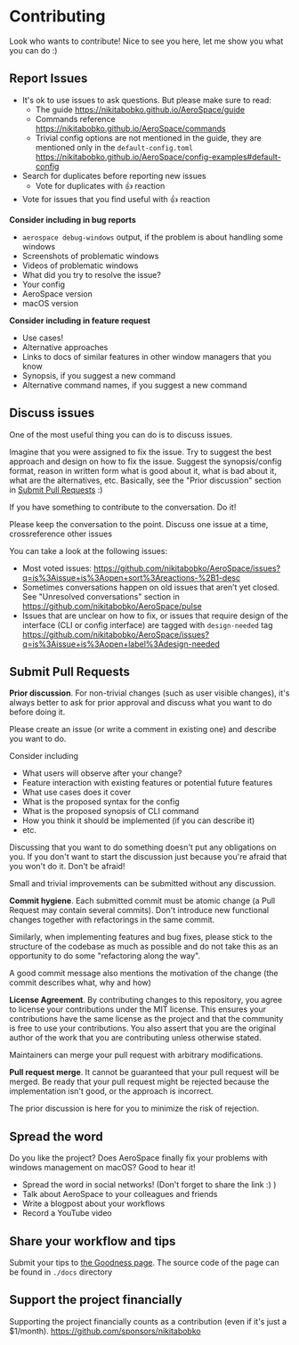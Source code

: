# Contributing

Look who wants to contribute! Nice to see you here, let me show you what you can do :)

## Report Issues

* It's ok to use issues to ask questions. But please make sure to read:
  * The guide https://nikitabobko.github.io/AeroSpace/guide
  * Commands reference https://nikitabobko.github.io/AeroSpace/commands
  * Trivial config options are not mentioned in the guide, they are mentioned only in the `default-config.toml` https://nikitabobko.github.io/AeroSpace/config-examples#default-config
* Search for duplicates before reporting new issues
  * Vote for duplicates with 👍 reaction
* Vote for issues that you find useful with 👍 reaction

**Consider including in bug reports**

* `aerospace debug-windows` output, if the problem is about handling some windows
* Screenshots of problematic windows
* Videos of problematic windows
* What did you try to resolve the issue?
* Your config
* AeroSpace version
* macOS version

**Consider including in feature request**

* Use cases!
* Alternative approaches
* Links to docs of similar features in other window managers that you know
* Synopsis, if you suggest a new command
* Alternative command names, if you suggest a new command

## Discuss issues

One of the most useful thing you can do is to discuss issues.

Imagine that you were assigned to fix the issue.
Try to suggest the best approach and design on how to fix the issue.
Suggest the synopsis/config format, reason in written form what is good about it, what is bad about it, what are the alternatives, etc.
Basically, see the "Prior discussion" section in [Submit Pull Requests](#submit-pull-requests) :)

If you have something to contribute to the conversation. Do it!

Please keep the conversation to the point. Discuss one issue at a time, crossreference other issues

You can take a look at the following issues:

* Most voted issues: https://github.com/nikitabobko/AeroSpace/issues?q=is%3Aissue+is%3Aopen+sort%3Areactions-%2B1-desc
* Sometimes conversations happen on old issues that aren’t yet closed. See "Unresolved conversations" section in https://github.com/nikitabobko/AeroSpace/pulse
* Issues that are unclear on how to fix, or issues that require design of the interface (CLI or config interface) are tagged with `design-needed` tag https://github.com/nikitabobko/AeroSpace/issues?q=is%3Aissue+is%3Aopen+label%3Adesign-needed

## Submit Pull Requests

**Prior discussion**. For non-trivial changes (such as user visible changes), it's always better to ask for prior approval and discuss what you want to do before doing it.

Please create an issue (or write a comment in existing one) and describe you want to do.

Consider including

* What users will observe after your change?
* Feature interaction with existing features or potential future features
* What use cases does it cover
* What is the proposed syntax for the config
* What is the proposed synopsis of CLI command
* How you think it should be implemented (if you can describe it)
* etc.

Discussing that you want to do something doesn't put any obligations on you. If you don't want to start the discussion just because you're afraid that you won't do it. Don't be afraid!

Small and trivial improvements can be submitted without any discussion.

**Commit hygiene**. Each submitted commit must be atomic change (a Pull Request may contain several commits). Don't introduce new functional changes together with refactorings in the same commit.

Similarly, when implementing features and bug fixes, please stick to the structure of the codebase as much as possible and do not take this as an opportunity to do some "refactoring along the way".

A good commit message also mentions the motivation of the change (the commit describes what, why and how)

**License Agreement**. By contributing changes to this repository, you agree to license your contributions under the MIT license.
This ensures your contributions have the same license as the project and that the community is free to use your contributions.
You also assert that you are the original author of the work that you are contributing unless otherwise stated.

Maintainers can merge your pull request with arbitrary modifications.

**Pull request merge**. It cannot be guaranteed that your pull request will be merged.
Be ready that your pull request might be rejected because the implementation isn't good, or the approach is incorrect.

The prior discussion is here for you to minimize the risk of rejection.

## Spread the word

Do you like the project? Does AeroSpace finally fix your problems with windows management on macOS? Good to hear it!

* Spread the word in social networks! (Don't forget to share the link :) )
* Talk about AeroSpace to your colleagues and friends
* Write a blogpost about your workflows
* Record a YouTube video

## Share your workflow and tips

Submit your tips to [the Goodness page](https://nikitabobko.github.io/AeroSpace/goodness). The source code of the page can be found in `./docs` directory

## Support the project financially

Supporting the project financially counts as a contribution (even if it's just a $1/month). https://github.com/sponsors/nikitabobko
